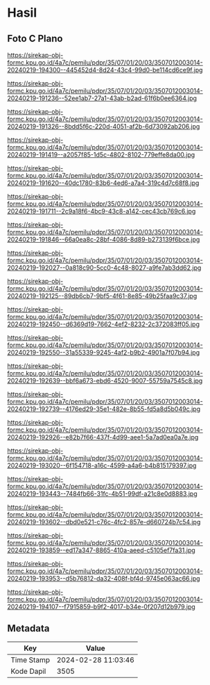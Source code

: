 # Hasil

## Foto C Plano

https://sirekap-obj-formc.kpu.go.id/4a7c/pemilu/pdpr/35/07/01/20/03/3507012003014-20240219-194300--445452d4-8d24-43c4-99d0-be114cd6ce9f.jpg

https://sirekap-obj-formc.kpu.go.id/4a7c/pemilu/pdpr/35/07/01/20/03/3507012003014-20240219-191236--52ee1ab7-27a1-43ab-b2ad-61f6b0ee6364.jpg

https://sirekap-obj-formc.kpu.go.id/4a7c/pemilu/pdpr/35/07/01/20/03/3507012003014-20240219-191326--8bdd5f6c-220d-4051-af2b-6d73092ab206.jpg

https://sirekap-obj-formc.kpu.go.id/4a7c/pemilu/pdpr/35/07/01/20/03/3507012003014-20240219-191419--a2057f85-1d5c-4802-8102-779effe8da00.jpg

https://sirekap-obj-formc.kpu.go.id/4a7c/pemilu/pdpr/35/07/01/20/03/3507012003014-20240219-191620--40dc1780-83b6-4ed6-a7a4-319c4d7c68f8.jpg

https://sirekap-obj-formc.kpu.go.id/4a7c/pemilu/pdpr/35/07/01/20/03/3507012003014-20240219-191711--2c9a18f6-4bc9-43c8-a142-cec43cb769c6.jpg

https://sirekap-obj-formc.kpu.go.id/4a7c/pemilu/pdpr/35/07/01/20/03/3507012003014-20240219-191846--66a0ea8c-28bf-4086-8d89-b273139f6bce.jpg

https://sirekap-obj-formc.kpu.go.id/4a7c/pemilu/pdpr/35/07/01/20/03/3507012003014-20240219-192027--0a818c90-5cc0-4c48-8027-a9fe7ab3dd62.jpg

https://sirekap-obj-formc.kpu.go.id/4a7c/pemilu/pdpr/35/07/01/20/03/3507012003014-20240219-192125--89db6cb7-9bf5-4f61-8e85-49b25faa9c37.jpg

https://sirekap-obj-formc.kpu.go.id/4a7c/pemilu/pdpr/35/07/01/20/03/3507012003014-20240219-192450--d6369d19-7662-4ef2-8232-2c372083ff05.jpg

https://sirekap-obj-formc.kpu.go.id/4a7c/pemilu/pdpr/35/07/01/20/03/3507012003014-20240219-192550--31a55339-9245-4af2-b9b2-4901a7f07b94.jpg

https://sirekap-obj-formc.kpu.go.id/4a7c/pemilu/pdpr/35/07/01/20/03/3507012003014-20240219-192639--bbf6a673-ebd6-4520-9007-55759a7545c8.jpg

https://sirekap-obj-formc.kpu.go.id/4a7c/pemilu/pdpr/35/07/01/20/03/3507012003014-20240219-192739--4176ed29-35e1-482e-8b55-fd5a8d5b049c.jpg

https://sirekap-obj-formc.kpu.go.id/4a7c/pemilu/pdpr/35/07/01/20/03/3507012003014-20240219-192926--e82b7f66-437f-4d99-aee1-5a7ad0ea0a7e.jpg

https://sirekap-obj-formc.kpu.go.id/4a7c/pemilu/pdpr/35/07/01/20/03/3507012003014-20240219-193020--6f154718-a16c-4599-a4a6-b4b815179397.jpg

https://sirekap-obj-formc.kpu.go.id/4a7c/pemilu/pdpr/35/07/01/20/03/3507012003014-20240219-193443--7484fb66-31fc-4b51-99df-a21c8e0d8883.jpg

https://sirekap-obj-formc.kpu.go.id/4a7c/pemilu/pdpr/35/07/01/20/03/3507012003014-20240219-193602--dbd0e521-c76c-4fc2-857e-d660724b7c54.jpg

https://sirekap-obj-formc.kpu.go.id/4a7c/pemilu/pdpr/35/07/01/20/03/3507012003014-20240219-193859--ed17a347-8865-410a-aeed-c5105ef7fa31.jpg

https://sirekap-obj-formc.kpu.go.id/4a7c/pemilu/pdpr/35/07/01/20/03/3507012003014-20240219-193953--d5b76812-da32-408f-bf4d-9745e063ac66.jpg

https://sirekap-obj-formc.kpu.go.id/4a7c/pemilu/pdpr/35/07/01/20/03/3507012003014-20240219-194107--f7915859-b9f2-4017-b34e-0f207d12b979.jpg


## Metadata

| Key        | Value               |
| ---------- | ------------------- |
| Time Stamp | 2024-02-28 11:03:46 |
| Kode Dapil | 3505                |



